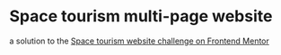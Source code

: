 # Space tourism multi-page website
 a solution to the [Space tourism website challenge on Frontend Mentor](https://www.frontendmentor.io/challenges/space-tourism-multipage-website-gRWj1URZ3)
